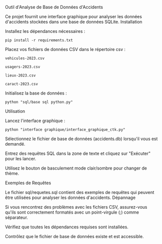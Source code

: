 Outil d'Analyse de Base de Données d'Accidents

Ce projet fournit une interface graphique pour analyser les données d'accidents stockées dans une base de données SQLite.
Installation

Installez les dépendances nécessaires :

    pip install -r requirements.txt

Placez vos fichiers de données CSV dans le répertoire csv :

    vehicules-2023.csv

    usagers-2023.csv

    lieux-2023.csv

    caract-2023.csv

Initialisez la base de données :

    python "sql/base sql python.py"

Utilisation

Lancez l'interface graphique :

    python "interface graphique/interface_graphique_ctk.py"

Sélectionnez le fichier de base de données (accidents.db) lorsqu'il vous est demandé.

Entrez des requêtes SQL dans la zone de texte et cliquez sur "Exécuter" pour les lancer.

Utilisez le bouton de basculement mode clair/sombre pour changer de thème.

Exemples de Requêtes

Le fichier sql/requetes.sql contient des exemples de requêtes qui peuvent être utilisées pour analyser les données d'accidents.
Dépannage

Si vous rencontrez des problèmes avec les fichiers CSV, assurez-vous qu'ils sont correctement formatés avec un point-virgule (;) comme séparateur.

Vérifiez que toutes les dépendances requises sont installées.

Contrôlez que le fichier de base de données existe et est accessible.
